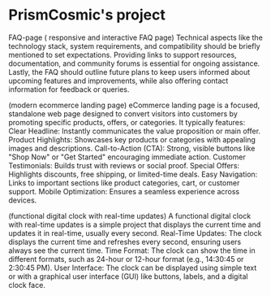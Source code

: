 # PrismCosmic's project

 FAQ-page ( responsive and interactive FAQ page)
Technical aspects like the technology stack, system requirements, and compatibility should be briefly mentioned to set expectations. Providing links to support resources, documentation, and community forums is essential for ongoing assistance. Lastly, the FAQ should outline future plans to keep users informed about upcoming features and improvements, while also offering contact information for feedback or queries.

(modern ecommerce landing page)
 eCommerce landing page is a focused, standalone web page designed to convert visitors into customers by promoting specific products, offers, or categories. It typically features:
Clear Headline: Instantly communicates the value proposition or main offer.
Product Highlights: Showcases key products or categories with appealing images and descriptions.
Call-to-Action (CTA): Strong, visible buttons like "Shop Now" or "Get Started" encouraging immediate action.
Customer Testimonials: Builds trust with reviews or social proof.
Special Offers: Highlights discounts, free shipping, or limited-time deals.
Easy Navigation: Links to important sections like product categories, cart, or customer support.
Mobile Optimization: Ensures a seamless experience across devices.


(functional digital clock with real-time updates)
A functional digital clock with real-time updates is a simple project that displays the current time and updates it in real-time, usually every second. 
Real-Time Updates: The clock displays the current time and refreshes every second, ensuring users always see the current time.
Time Format: The clock can show the time in different formats, such as 24-hour or 12-hour format (e.g., 14:30:45 or 2:30:45 PM).
User Interface: The clock can be displayed using simple text or with a graphical user interface (GUI) like buttons, labels, and a digital clock face.
